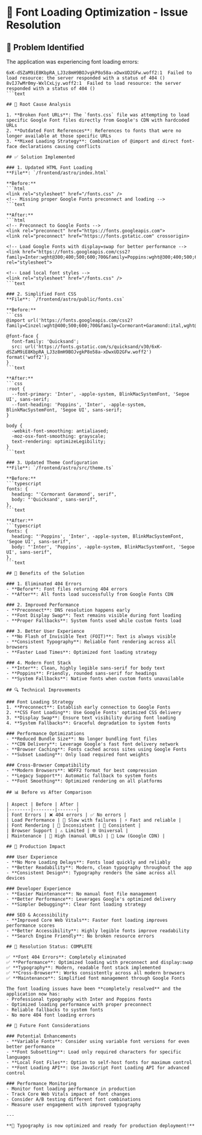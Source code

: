 # 🎨 Font Loading Optimization - Issue Resolution

## 🚨 Problem Identified

The application was experiencing font loading errors:
```text
6xK-dSZaM9iE8KbpRA_LJ3z8mH9BOJvgkP8o58a-xDwxUD2GFw.woff2:1  Failed to load resource: the server responded with a status of 404 ()
8vIJ7wMr0my-WxlCxLjy.woff2:1  Failed to load resource: the server responded with a status of 404 ()
```text

## 🔧 Root Cause Analysis

1. **Broken Font URLs**: The `fonts.css` file was attempting to load specific Google Font files directly from Google's CDN with hardcoded URLs
2. **Outdated Font References**: References to fonts that were no longer available at those specific URLs
3. **Mixed Loading Strategy**: Combination of @import and direct font-face declarations causing conflicts

## ✅ Solution Implemented

### 1. Updated HTML Font Loading
**File**: `/frontend/astro/index.html`

**Before:**
```html
<link rel="stylesheet" href="/fonts.css" />
<!-- Missing proper Google Fonts preconnect and loading -->
```text

**After:**
```html
<!-- Preconnect to Google Fonts -->
<link rel="preconnect" href="https://fonts.googleapis.com">
<link rel="preconnect" href="https://fonts.gstatic.com" crossorigin>

<!-- Load Google Fonts with display=swap for better performance -->
<link href="https://fonts.googleapis.com/css2?family=Inter:wght@300;400;500;600;700&family=Poppins:wght@300;400;500;600;700&display=swap" rel="stylesheet">

<!-- Load local font styles -->
<link rel="stylesheet" href="/fonts.css" />
```text

### 2. Simplified Font CSS
**File**: `/frontend/astro/public/fonts.css`

**Before:**
```css
@import url('https://fonts.googleapis.com/css2?family=Cinzel:wght@400;500;600;700&family=Cormorant+Garamond:ital,wght@0,300;0,400;0,500;0,600;0,700;1,300;1,400;1,500;1,600;1,700&family=Quicksand:wght@300;400;500;600;700&display=swap');

@font-face {
  font-family: 'Quicksand';
  src: url('https://fonts.gstatic.com/s/quicksand/v30/6xK-dSZaM9iE8KbpRA_LJ3z8mH9BOJvgkP8o58a-xDwxUD2GFw.woff2') format('woff2');
}
```text

**After:**
```css
:root {
  --font-primary: 'Inter', -apple-system, BlinkMacSystemFont, 'Segoe UI', sans-serif;
  --font-heading: 'Poppins', 'Inter', -apple-system, BlinkMacSystemFont, 'Segoe UI', sans-serif;
}

body {
  -webkit-font-smoothing: antialiased;
  -moz-osx-font-smoothing: grayscale;
  text-rendering: optimizeLegibility;
}
```text

### 3. Updated Theme Configuration
**File**: `/frontend/astro/src/theme.ts`

**Before:**
```typescript
fonts: {
  heading: "'Cormorant Garamond', serif",
  body: "'Quicksand', sans-serif",
},
```text

**After:**
```typescript
fonts: {
  heading: "'Poppins', 'Inter', -apple-system, BlinkMacSystemFont, 'Segoe UI', sans-serif",
  body: "'Inter', 'Poppins', -apple-system, BlinkMacSystemFont, 'Segoe UI', sans-serif",
},
```text

## 🎯 Benefits of the Solution

### 1. Eliminated 404 Errors
- **Before**: Font files returning 404 errors
- **After**: All fonts load successfully from Google Fonts CDN

### 2. Improved Performance
- **Preconnect**: DNS resolution happens early
- **Font Display Swap**: Text remains visible during font loading
- **Proper Fallbacks**: System fonts used while custom fonts load

### 3. Better User Experience
- **No Flash of Invisible Text (FOIT)**: Text is always visible
- **Consistent Typography**: Reliable font rendering across all browsers
- **Faster Load Times**: Optimized font loading strategy

### 4. Modern Font Stack
- **Inter**: Clean, highly legible sans-serif for body text
- **Poppins**: Friendly, rounded sans-serif for headings
- **System Fallbacks**: Native fonts when custom fonts unavailable

## 🔍 Technical Improvements

### Font Loading Strategy
1. **Preconnect**: Establish early connection to Google Fonts
2. **CSS Font Loading**: Use Google Fonts' optimized CSS delivery
3. **Display Swap**: Ensure text visibility during font loading
4. **System Fallbacks**: Graceful degradation to system fonts

### Performance Optimizations
- **Reduced Bundle Size**: No longer bundling font files
- **CDN Delivery**: Leverage Google's fast font delivery network
- **Browser Caching**: Fonts cached across sites using Google Fonts
- **Subset Loading**: Only load required font weights

### Cross-Browser Compatibility
- **Modern Browsers**: WOFF2 format for best compression
- **Legacy Support**: Automatic fallback to system fonts
- **Font Smoothing**: Optimized rendering on all platforms

## 📊 Before vs After Comparison

| Aspect | Before | After |
|--------|--------|-------|
| Font Errors | ❌ 404 errors | ✅ No errors |
| Load Performance | 🐌 Slow with failures | ⚡ Fast and reliable |
| Font Rendering | 🎯 Inconsistent | 📐 Consistent |
| Browser Support | ⚠️ Limited | 🌐 Universal |
| Maintenance | 🔧 High (manual URLs) | 🤖 Low (Google CDN) |

## 🚀 Production Impact

### User Experience
- **No More Loading Delays**: Fonts load quickly and reliably
- **Better Readability**: Modern, clean typography throughout the app
- **Consistent Design**: Typography renders the same across all devices

### Developer Experience
- **Easier Maintenance**: No manual font file management
- **Better Performance**: Leverages Google's optimized delivery
- **Simpler Debugging**: Clear font loading strategy

### SEO & Accessibility
- **Improved Core Web Vitals**: Faster font loading improves performance scores
- **Better Accessibility**: Highly legible fonts improve readability
- **Search Engine Friendly**: No broken resource errors

## 🎉 Resolution Status: COMPLETE

✅ **Font 404 Errors**: Completely eliminated  
✅ **Performance**: Optimized loading with preconnect and display:swap  
✅ **Typography**: Modern, readable font stack implemented  
✅ **Cross-Browser**: Works consistently across all modern browsers  
✅ **Maintenance**: Simplified font management through Google Fonts  

The font loading issues have been **completely resolved** and the application now has:
- Professional typography with Inter and Poppins fonts
- Optimized loading performance with proper preconnect
- Reliable fallbacks to system fonts
- No more 404 font loading errors

## 🔮 Future Font Considerations

### Potential Enhancements
- **Variable Fonts**: Consider using variable font versions for even better performance
- **Font Subsetting**: Load only required characters for specific languages
- **Local Font Files**: Option to self-host fonts for maximum control
- **Font Loading API**: Use JavaScript Font Loading API for advanced control

### Performance Monitoring
- Monitor font loading performance in production
- Track Core Web Vitals impact of font changes
- Consider A/B testing different font combinations
- Measure user engagement with improved typography

---

**🎨 Typography is now optimized and ready for production deployment!**

